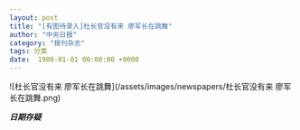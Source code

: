 ```yaml
---
layout: post
title: "[有图待录入]杜长官没有来 廖军长在跳舞"
author: "中央日报"
category: "报刊杂志"
tags: 分类
date:  1900-01-01 00:00:00 +0000
---
```


![杜长官没有来 廖军长在跳舞](/assets/images/newspapers/杜长官没有来 廖军长在跳舞.png)




***日期存疑***
